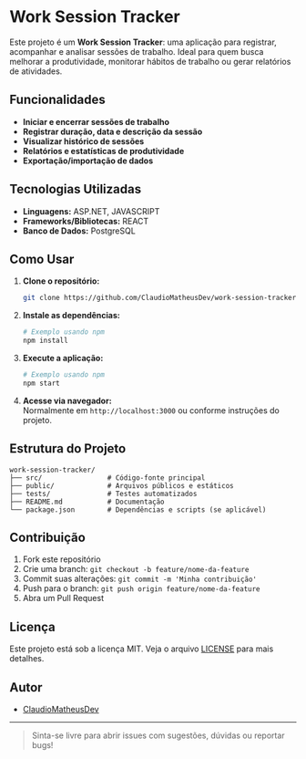 # Work Session Tracker

Este projeto é um **Work Session Tracker**: uma aplicação para registrar, acompanhar e analisar sessões de trabalho. Ideal para quem busca melhorar a produtividade, monitorar hábitos de trabalho ou gerar relatórios de atividades.

## Funcionalidades

- **Iniciar e encerrar sessões de trabalho**
- **Registrar duração, data e descrição da sessão**
- **Visualizar histórico de sessões**
- **Relatórios e estatísticas de produtividade**
- **Exportação/importação de dados**

## Tecnologias Utilizadas

- **Linguagens:** ASP.NET, JAVASCRIPT
- **Frameworks/Bibliotecas:** REACT
- **Banco de Dados:** PostgreSQL

## Como Usar

1. **Clone o repositório:**
   ```bash
   git clone https://github.com/ClaudioMatheusDev/work-session-tracker.git
   ```
2. **Instale as dependências:**
   ```bash
   # Exemplo usando npm
   npm install
   ```
3. **Execute a aplicação:**
   ```bash
   # Exemplo usando npm
   npm start
   ```
4. **Acesse via navegador:**  
   Normalmente em `http://localhost:3000` ou conforme instruções do projeto.

## Estrutura do Projeto

```
work-session-tracker/
├── src/                # Código-fonte principal
├── public/             # Arquivos públicos e estáticos
├── tests/              # Testes automatizados
├── README.md           # Documentação
└── package.json        # Dependências e scripts (se aplicável)
```

## Contribuição

1. Fork este repositório
2. Crie uma branch: `git checkout -b feature/nome-da-feature`
3. Commit suas alterações: `git commit -m 'Minha contribuição'`
4. Push para o branch: `git push origin feature/nome-da-feature`
5. Abra um Pull Request

## Licença

Este projeto está sob a licença MIT. Veja o arquivo [LICENSE](LICENSE) para mais detalhes.

## Autor

- [ClaudioMatheusDev](https://github.com/ClaudioMatheusDev)

---

> Sinta-se livre para abrir issues com sugestões, dúvidas ou reportar bugs!
